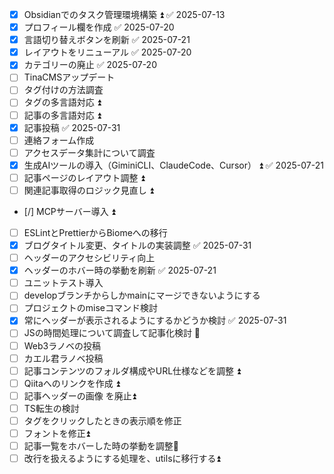 - [x] Obsidianでのタスク管理環境構築 ⏫ ✅ 2025-07-13
- [x] プロフィール欄を作成 ✅ 2025-07-20
- [x] 言語切り替えボタンを刷新 ✅ 2025-07-21
- [x] レイアウトをリニューアル ✅ 2025-07-20
- [x] カテゴリーの廃止 ✅ 2025-07-20
- [ ] TinaCMSアップデート
- [ ] タグ付けの方法調査
- [ ] タグの多言語対応 ⏫
- [ ] 記事の多言語対応 ⏫
- [x] 記事投稿 ✅ 2025-07-31
- [ ] 連絡フォーム作成
- [ ] アクセスデータ集計について調査
- [x] 生成AIツールの導入（GiminiCLI、ClaudeCode、Cursor） ⏫ ✅ 2025-07-21
- [ ] 記事ページのレイアウト調整 ⏫
- [ ] 関連記事取得のロジック見直し ⏫
- [/] MCPサーバー導入 ⏫
- [ ] ESLintとPrettierからBiomeへの移行
- [x] ブログタイトル変更、タイトルの実装調整 ✅ 2025-07-31
- [ ] ヘッダーのアクセシビリティ向上
- [x] ヘッダーのホバー時の挙動を刷新 ✅ 2025-07-21
- [ ] ユニットテスト導入
- [ ] developブランチからしかmainにマージできないようにする
- [ ] プロジェクトのmiseコマンド検討
- [x] 常にヘッダーが表示されるようにするかどうか検討 ✅ 2025-07-31
- [ ] JSの時間処理について調査して記事化検討 🔼
- [ ] Web3ラノベの投稿
- [ ] カエル君ラノベ投稿
- [ ] 記事コンテンツのフォルダ構成やURL仕様などを調整 ⏫
- [ ] Qiitaへのリンクを作成 ⏫
- [ ] 記事ヘッダーの画像 を廃止⏫
- [ ] TS転生の検討
- [ ] タグをクリックしたときの表示順を修正
- [ ] フォントを修正⏫ 
- [ ] 記事一覧をホバーした時の挙動を調整🔼 
- [ ] 改行を扱えるようにする処理を、utilsに移行する⏫